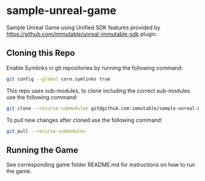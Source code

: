 # sample-unreal-game

Sample Unreal Game using Unified SDK features provided by <https://github.com/immutable/unreal-immutable-sdk> plugin.

## Cloning this Repo

Enable Symlinks in git repositories by running the following command:

```bash
git config --global core.symlinks true
```

This repo uses sub-modules, to clone including the correct sub-modules use the following command:

```bash
git clone --recurse-submodules git@github.com:immutable/sample-unreal-game.git
```

To pull new changes after cloned use the following command:

```bash
git pull --recurse-submodules
```

## Running the Game

See corresponding game folder README.md for instructions on how to run the game.